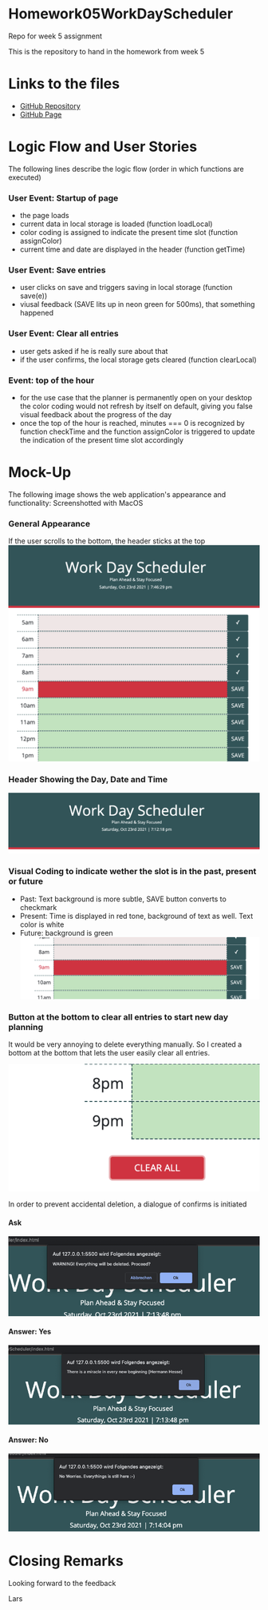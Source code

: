 # Homework05WorkDayScheduler

Repo for week 5 assignment

This is the repository to hand in the homework from week 5

# Links to the files

- [GitHub Repository](https://github.com/laeuler/Homework05WorkDayScheduler)
- [GitHub Page](https://laeuler.github.io/Homework05WorkDayScheduler)

# Logic Flow and User Stories

The following lines describe the logic flow (order in which functions are executed)

### User Event: Startup of page

- the page loads
- current data in local storage is loaded (function loadLocal)
- color coding is assigned to indicate the present time slot (function assignColor)
- current time and date are displayed in the header (function getTime)

### User Event: Save entries

- user clicks on save and triggers saving in local storage (function save(e))
- viusal feedback (SAVE lits up in neon green for 500ms), that something happened

### User Event: Clear all entries

- user gets asked if he is really sure about that
- if the user confirms, the local storage gets cleared (function clearLocal)

### Event: top of the hour

- for the use case that the planner is permanently open on your desktop the color coding would not refresh by itself on default, giving you false visual feedback about the progress of the day
- once the top of the hour is reached, minutes === 0 is recognized by function checkTime and the function assignColor is triggered to update the indication of the present time slot accordingly

# Mock-Up

The following image shows the web application's appearance and functionality:
Screenshotted with MacOS

### General Appearance

If the user scrolls to the bottom, the header sticks at the top
![General Appearance](./assets/screencapture/GeneralAppearance.png)

### Header Showing the Day, Date and Time

![Header](./assets/screencapture/Header.png)

### Visual Coding to indicate wether the slot is in the past, present or future

- Past: Text background is more subtle, SAVE button converts to checkmark
- Present: Time is displayed in red tone, background of text as well. Text color is white
- Future: background is green
  ![VisualFeedback](./assets/screencapture/VisualFeedback.png)

### Button at the bottom to clear all entries to start new day planning

It would be very annoying to delete everything manually. So I created a bottom at the bottom that lets the user easily clear all entries.

![Clear All Button](./assets/screencapture/ClearAll.png)

In order to prevent accidental deletion, a dialogue of confirms is initiated

#### Ask

![Question](./assets/screencapture/ClearDialogue1.png)

#### Answer: Yes

![Yes](./assets/screencapture/ClearDialogueYes.png)

#### Answer: No

![No](./assets/screencapture/ClearDialogueNo.png)

# Closing Remarks

Looking forward to the feedback

Lars
